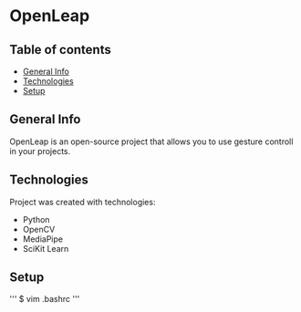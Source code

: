 # OpenLeap

## Table of contents
* [General Info](#general-info)
* [Technologies](#technologies)
* [Setup](#setup)

## General Info
OpenLeap is an open-source project that allows you to use gesture controll in your projects. 

## Technologies

Project was created with technologies:

* Python
* OpenCV
* MediaPipe
* SciKit Learn

## Setup
'''
$ vim .bashrc
'''
